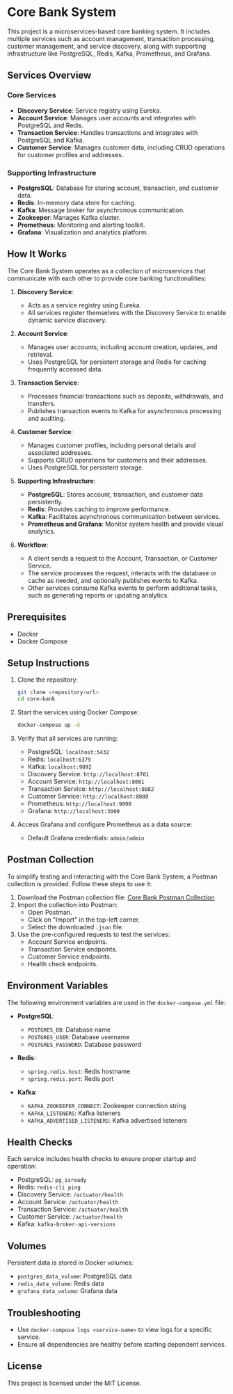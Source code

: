 # Core Bank System

This project is a microservices-based core banking system. It includes multiple services such as account management, transaction processing, customer management, and service discovery, along with supporting infrastructure like PostgreSQL, Redis, Kafka, Prometheus, and Grafana.

## Services Overview

### Core Services
- **Discovery Service**: Service registry using Eureka.
- **Account Service**: Manages user accounts and integrates with PostgreSQL and Redis.
- **Transaction Service**: Handles transactions and integrates with PostgreSQL and Kafka.
- **Customer Service**: Manages customer data, including CRUD operations for customer profiles and addresses.

### Supporting Infrastructure
- **PostgreSQL**: Database for storing account, transaction, and customer data.
- **Redis**: In-memory data store for caching.
- **Kafka**: Message broker for asynchronous communication.
- **Zookeeper**: Manages Kafka cluster.
- **Prometheus**: Monitoring and alerting toolkit.
- **Grafana**: Visualization and analytics platform.

## How It Works

The Core Bank System operates as a collection of microservices that communicate with each other to provide core banking functionalities:

1. **Discovery Service**:
   - Acts as a service registry using Eureka.
   - All services register themselves with the Discovery Service to enable dynamic service discovery.

2. **Account Service**:
   - Manages user accounts, including account creation, updates, and retrieval.
   - Uses PostgreSQL for persistent storage and Redis for caching frequently accessed data.

3. **Transaction Service**:
   - Processes financial transactions such as deposits, withdrawals, and transfers.
   - Publishes transaction events to Kafka for asynchronous processing and auditing.

4. **Customer Service**:
   - Manages customer profiles, including personal details and associated addresses.
   - Supports CRUD operations for customers and their addresses.
   - Uses PostgreSQL for persistent storage.

5. **Supporting Infrastructure**:
   - **PostgreSQL**: Stores account, transaction, and customer data persistently.
   - **Redis**: Provides caching to improve performance.
   - **Kafka**: Facilitates asynchronous communication between services.
   - **Prometheus and Grafana**: Monitor system health and provide visual analytics.

6. **Workflow**:
   - A client sends a request to the Account, Transaction, or Customer Service.
   - The service processes the request, interacts with the database or cache as needed, and optionally publishes events to Kafka.
   - Other services consume Kafka events to perform additional tasks, such as generating reports or updating analytics.

## Prerequisites

- Docker
- Docker Compose

## Setup Instructions

1. Clone the repository:
   ```bash
   git clone <repository-url>
   cd core-bank
   ```

2. Start the services using Docker Compose:
   ```bash
   docker-compose up -d
   ```

3. Verify that all services are running:
   - PostgreSQL: `localhost:5432`
   - Redis: `localhost:6379`
   - Kafka: `localhost:9092`
   - Discovery Service: `http://localhost:8761`
   - Account Service: `http://localhost:8081`
   - Transaction Service: `http://localhost:8082`
   - Customer Service: `http://localhost:8080`
   - Prometheus: `http://localhost:9090`
   - Grafana: `http://localhost:3000`

4. Access Grafana and configure Prometheus as a data source:
   - Default Grafana credentials: `admin/admin`

## Postman Collection

To simplify testing and interacting with the Core Bank System, a Postman collection is provided. Follow these steps to use it:

1. Download the Postman collection file: [Core Bank Postman Collection](./postman/CoreBank.postman_collection.json)
2. Import the collection into Postman:
   - Open Postman.
   - Click on "Import" in the top-left corner.
   - Select the downloaded `.json` file.
3. Use the pre-configured requests to test the services:
   - Account Service endpoints.
   - Transaction Service endpoints.
   - Customer Service endpoints.
   - Health check endpoints.

## Environment Variables

The following environment variables are used in the `docker-compose.yml` file:

- **PostgreSQL**:
  - `POSTGRES_DB`: Database name
  - `POSTGRES_USER`: Database username
  - `POSTGRES_PASSWORD`: Database password

- **Redis**:
  - `spring.redis.host`: Redis hostname
  - `spring.redis.port`: Redis port

- **Kafka**:
  - `KAFKA_ZOOKEEPER_CONNECT`: Zookeeper connection string
  - `KAFKA_LISTENERS`: Kafka listeners
  - `KAFKA_ADVERTISED_LISTENERS`: Kafka advertised listeners

## Health Checks

Each service includes health checks to ensure proper startup and operation:
- PostgreSQL: `pg_isready`
- Redis: `redis-cli ping`
- Discovery Service: `/actuator/health`
- Account Service: `/actuator/health`
- Transaction Service: `/actuator/health`
- Customer Service: `/actuator/health`
- Kafka: `kafka-broker-api-versions`

## Volumes

Persistent data is stored in Docker volumes:
- `postgres_data_volume`: PostgreSQL data
- `redis_data_volume`: Redis data
- `grafana_data_volume`: Grafana data

## Troubleshooting

- Use `docker-compose logs <service-name>` to view logs for a specific service.
- Ensure all dependencies are healthy before starting dependent services.

## License

This project is licensed under the MIT License.
